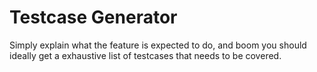 # Testcase Generator

Simply explain what the feature is expected to do, and boom you should ideally get a exhaustive list of testcases that needs to be covered. 
